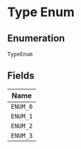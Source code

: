 
# Type Enum

## Enumeration

`TypeEnum`

## Fields

| Name |
|  --- |
| `ENUM_0` |
| `ENUM_1` |
| `ENUM_2` |
| `ENUM_3` |

